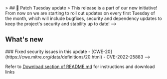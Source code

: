 <!-->> ## 🚀 Patch Tuesday update
> This release is a part of our new initiative!
From now on we are starting to roll out updates on every first Tuesday of the month, which will include bugfixes, security and dependency updates to keep the project's security and stability up to date!
-->
## What's new
<!-- - Dependency updates and security patches -->

<!-->### Fixed security issues in this update
- [CWE-20](https://cwe.mitre.org/data/definitions/20.html)
- CVE-2022-25883
-->

Refer to [Download section of README.md](https://github.com/XFox111/PasswordGeneratorExtension#download) for instructions and download links
